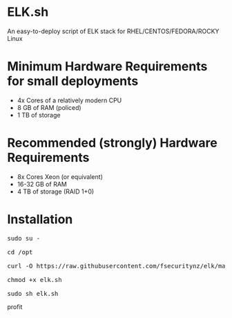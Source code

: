# ELK.sh
An easy-to-deploy script of ELK stack for RHEL/CENTOS/FEDORA/ROCKY Linux


# Minimum Hardware Requirements for small deployments
- 4x Cores of a relatively modern CPU
- 8 GB of RAM (policed)
- 1 TB of storage


# Recommended (strongly) Hardware Requirements
- 8x Cores Xeon (or equivalent)
- 16-32 GB of RAM
- 4 TB of storage (RAID 1+0)

# Installation
<pre>
sudo su -

cd /opt

curl -O https://raw.githubusercontent.com/fsecuritynz/elk/main/elk.sh

chmod +x elk.sh

sudo sh elk.sh
</pre>

profit
